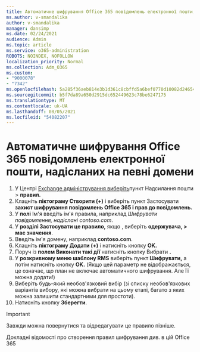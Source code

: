 ```yaml
---
title: Автоматичне шифрування Office 365 повідомлень електронної пошти, надісланих на певні домени
ms.author: v-smandalika
author: v-smandalika
manager: dansimp
ms.date: 02/24/2021
audience: Admin
ms.topic: article
ms.service: o365-administration
ROBOTS: NOINDEX, NOFOLLOW
localization_priority: Normal
ms.collection: Adm_O365
ms.custom:
- "9000078"
- "7342"
ms.openlocfilehash: 5a285f36aeb814e3b1d361c8cbffd5a6bef0770d10082d24654c7bbda59ce65b
ms.sourcegitcommit: b5f7da89a650d2915dc652449623c78be6247175
ms.translationtype: MT
ms.contentlocale: uk-UA
ms.lasthandoff: 08/05/2021
ms.locfileid: "54082207"
---
```

# <a name="automatically-encrypt-office-365-email-messages-sent-to-certain-domains"></a>Автоматичне шифрування Office 365 повідомлень електронної пошти, надісланих на певні домени

1. У Центрі [Exchange адміністрування виберіть](https://outlook.office365.com/ecp/)пункт Надсилання пошти > **правил.** 
2. Клацніть **піктограму Створити (+)** і виберіть пункт Застосувати **захист шифрування повідомлень Office 365 і прав до повідомлень.**
3. У **полі** Ім'я введіть ім'я правила, наприклад *Шифрувати повідомлення, надіслані contoso.com*.
4. У **розділі Застосувати це правило,** якщо , виберіть **одержувача, > має значення**. 
5. Введіть ім'я домену, наприклад **contoso.com**.
6. Клацніть **піктограму Додати (+)** і натисніть кнопку **OK.**
7. Поруч із **полем Виконати такі дії** натисніть кнопку Вибрати **.** 
8. У **розкривному меню шаблону RMS** виберіть пункт **Шифрувати,** а потім натисніть кнопку **OK.** (Якщо цей параметр не відображається, це означає, що план не включає автоматичного шифрування. Але її можна додати!)
9. Виберіть будь-який необов'язковий вибір (зі списку необов'язкових варіантів вибору, які можна вибрати на цьому етапі, багато з яких можна залишити стандартними для простоти).
10. Натисніть кнопку **Зберегти**.

> [!IMPORTANT]
> Завжди можна повернутися та відредагувати це правило пізніше.

Докладні відомості про створення правил шифрування [](https://docs.microsoft.com/microsoft-365/compliance/define-mail-flow-rules-to-encrypt-email) див. в цій Office 365
